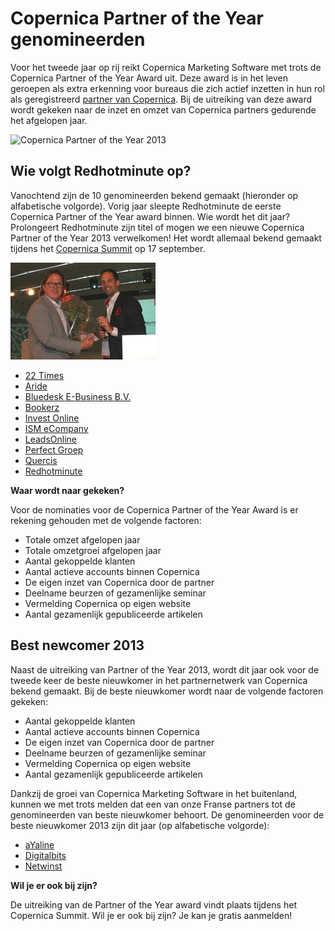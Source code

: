 # Copernica Partner of the Year genomineerden

Voor het tweede jaar op rij reikt Copernica Marketing Software met trots
de Copernica Partner of the Year Award uit. Deze award is in het leven
geroepen als extra erkenning voor bureaus die zich actief inzetten in
hun rol als geregistreerd [partner van
Copernica](./get-the-most-out-of-the-partner-license.md).
Bij de uitreiking van deze award wordt gekeken naar de inzet en omzet
van Copernica partners gedurende het afgelopen jaar.

![Copernica Partner of the Year
2013](../images/copernica-partner-of-the-year-2013.png "Copernica Partner of the Year")

Wie volgt Redhotminute op?
--------------------------

Vanochtend zijn de 10 genomineerden bekend gemaakt (hieronder op
alfabetische volgorde). Vorig jaar sleepte Redhotminute de eerste
Copernica Partner of the Year award binnen. Wie wordt het dit jaar?
Prolongeert Redhotminute zijn titel of mogen we een nieuwe Copernica
Partner of the Year 2013 verwelkomen! Het wordt allemaal bekend gemaakt
tijdens het [Copernica
Summit](http://www.copernica.com/nl/ondersteuning/copernica-summit "Copernica Summit 2013")
op 17 september.

![Uitreiking Partner of the Year](../images/DMSummit03.JPG)

-   [22 Times](https://www.copernica.com/nl/partners/profile/454681)
-   [Aride](https://www.copernica.com/nl/partners/profile/2157)
-   [Bluedesk E-Business B.V.](https://www.copernica.com/nl/partners/profile/4537956)
-   [Bookerz](https://www.copernica.com/nl/partners/profile/4541127)
-   [Invest Online](https://www.copernica.com/nl/partners/profile/4540325)
-   [ISM eCompany](https://www.copernica.com/nl/partners/profile/4533916)
-   [LeadsOnline](https://www.copernica.com/nl/partners/profile/4465793)
-   [Perfect Groep](https://www.copernica.com/nl/partners/profile/2036)
-   [Quercis](https://www.copernica.com/nl/partners/profile/4537232)
-   [Redhotminute](https://www.copernica.com/nl/partners/profile/4463119)


**Waar wordt naar gekeken?**

Voor de nominaties voor de Copernica Partner of the Year Award is er
rekening gehouden met de volgende factoren:

-   Totale omzet afgelopen jaar
-   Totale omzetgroei afgelopen jaar
-   Aantal gekoppelde klanten
-   Aantal actieve accounts binnen Copernica
-   De eigen inzet van Copernica door de partner
-   Deelname beurzen of gezamenlijke seminar
-   Vermelding Copernica op eigen website
-   Aantal gezamenlijk gepubliceerde artikelen

Best newcomer 2013
------------------

Naast de uitreiking van Partner of the Year 2013, wordt dit jaar ook
voor de tweede keer de beste nieuwkomer in het partnernetwerk van
Copernica bekend gemaakt. Bij de beste nieuwkomer wordt naar de volgende
factoren gekeken:

-   Aantal gekoppelde klanten
-   Aantal actieve accounts binnen Copernica
-   De eigen inzet van Copernica door de partner
-   Deelname beurzen of gezamenlijke seminar
-   Vermelding Copernica op eigen website
-   Aantal gezamenlijk gepubliceerde artikelen

Dankzij de groei van Copernica Marketing Software in het buitenland,
kunnen we met trots melden dat een van onze Franse partners tot de
genomineerden van beste nieuwkomer behoort. De genomineerden voor de
beste nieuwkomer 2013 zijn dit jaar (op alfabetische volgorde):

-   [aYaline](https://www.copernica.com/en/partners/profile/6999374)
-   [Digitalbits](https://www.copernica.com/nl/partners/profile/4543021)
-   [Netwinst](https://www.copernica.com/nl/partners/profile/7000698)

**Wil je er ook bij zijn?**

De uitreiking van de Partner of the Year award vindt plaats tijdens het
Copernica Summit. Wil je er ook bij zijn? Je kan je gratis
aanmelden!
 

